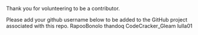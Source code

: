 Thank you for volunteering to be a contributor.

Please add your github username below to be added to the GitHub project associated with this repo.
RapooBonolo
thandoq
CodeCracker_Gleam
lulla01
